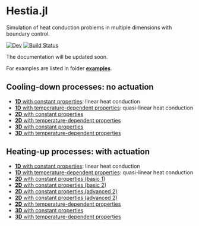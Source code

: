# Hestia.jl

Simulation of heat conduction problems in multiple dimensions with boundary control.

<!--- [![Stable](https://img.shields.io/badge/docs-stable-blue.svg)](https://stephans3.github.io/Hestia.jl/stable) --->
[![Dev](https://img.shields.io/badge/docs-dev-blue.svg)](https://stephans3.github.io/Hestia.jl/dev)
[![Build Status](https://github.com/stephans3/Hestia.jl/actions/workflows/CI.yml/badge.svg?branch=main)](https://github.com/stephans3/Hestia.jl/actions/workflows/CI.yml?query=branch%3Amain)
<!--- [![Coverage](https://codecov.io/gh/stephans3/Hestia.jl/branch/main/graph/badge.svg)](https://codecov.io/gh/stephans3/Hestia.jl) --->

The documentation will be updated soon.

For examples are listed in folder [**examples**](https://github.com/stephans3/Hestia.jl/tree/master/examples).

## Cooling-down processes: no actuation

- [**1D** with constant properties](https://github.com/stephans3/Hestia.jl/blob/master/examples/cooling_down/heatrod_iso_static_cooling.jl): linear heat conduction
- [**1D** with temperature-dependent properties](https://github.com/stephans3/Hestia.jl/blob/master/examples/cooling_down/heatrod_iso_dynamic_cooling.jl): quasi-linear heat conduction
- [**2D** with constant properties](https://github.com/stephans3/Hestia.jl/blob/master/examples/cooling_down/heatplate_iso_static_cooling.jl) 
- [**2D** with temperature-dependent properties](https://github.com/stephans3/Hestia.jl/blob/master/examples/cooling_down/heatplate_iso_dynamic_cooling.jl)
- [**3D** with constant properties](https://github.com/stephans3/Hestia.jl/blob/master/examples/cooling_down/heatcuboid_iso_static_cooling.jl)
- [**3D** with temperature-dependent properties](https://github.com/stephans3/Hestia.jl/blob/master/examples/cooling_down/heatcuboid_iso_dynamic_cooling.jl)


## Heating-up processes: with actuation

- [**1D** with constant properties](https://github.com/stephans3/Hestia.jl/blob/master/examples/heating_up/heatrod_iso_static_heating.jl): linear heat conduction
- [**1D** with temperature-dependent properties](https://github.com/stephans3/Hestia.jl/blob/master/examples/heating_up/heatrod_iso_dynamic_heating.jl): quasi-linear heat conduction
- [**2D** with constant properties (basic 1)](https://github.com/stephans3/Hestia.jl/blob/master/examples/heating_up/heatplate_iso_static_heating_a1.jl) 
- [**2D** with constant properties (basic 2)](https://github.com/stephans3/Hestia.jl/blob/master/examples/heating_up/heatplate_iso_static_heating_a2.jl) 
- [**2D** with constant properties (advanced 2)](https://github.com/stephans3/Hestia.jl/blob/master/examples/heating_up/heatplate_iso_static_heating_b1.jl)
- [**2D** with constant properties (advanced 2)](https://github.com/stephans3/Hestia.jl/blob/master/examples/heating_up/heatplate_iso_static_heating_b2.jl)
- [**2D** with temperature-dependent properties](https://github.com/stephans3/Hestia.jl/blob/master/examples/heating_up/heatplate_iso_dynamic_heating.jl)
- [**3D** with constant properties](https://github.com/stephans3/Hestia.jl/blob/master/examples/heating_up/heatcuboid_iso_static_heating.jl)
- [**3D** with temperature-dependent properties](https://github.com/stephans3/Hestia.jl/blob/master/examples/heating_up/heatcuboid_iso_dynamic_heating.jl)
